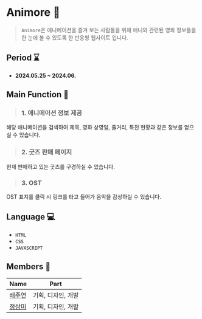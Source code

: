 # Animore 🎦
>`Animore`은 애니메이션을 즐겨 보는 사람들을 위해 애니와 관련된 영화 정보들을 한 눈에 볼 수 있도록 한 반응형 웹사이트 입니다.    
## Period ⌛
- **2024.05.25 ~ 2024.06.**
 
 

## Main Function 📌
>### **1. 애니메이션 정보 제공**  
해당 애니메이션을 검색하여 제목, 영화 상영일, 줄거리, 특전 현황과 같은 정보를 얻으실 수 있습니다.   
>### **2. 굿즈 판매 페이지**
현재 판매하고 있는 굿즈를 구경하실 수 있습니다.  <br>
>### **3. OST**
OST 표지를 클릭 시 링크를 타고 들어가 음악을 감상하실 수 있습니다.  <br>   

## Language 💻
- `HTML`
- `CSS`
- `JAVASCRIPT`  
 

## Members 👤
Name | Part
------------ | ------------- 
[배주연](https://github.com/juyeon-Bae?tab=repositories)| 기획, 디자인, 개발
[정상미](https://github.com/beebe0mg) |기획, 디자인, 개발

